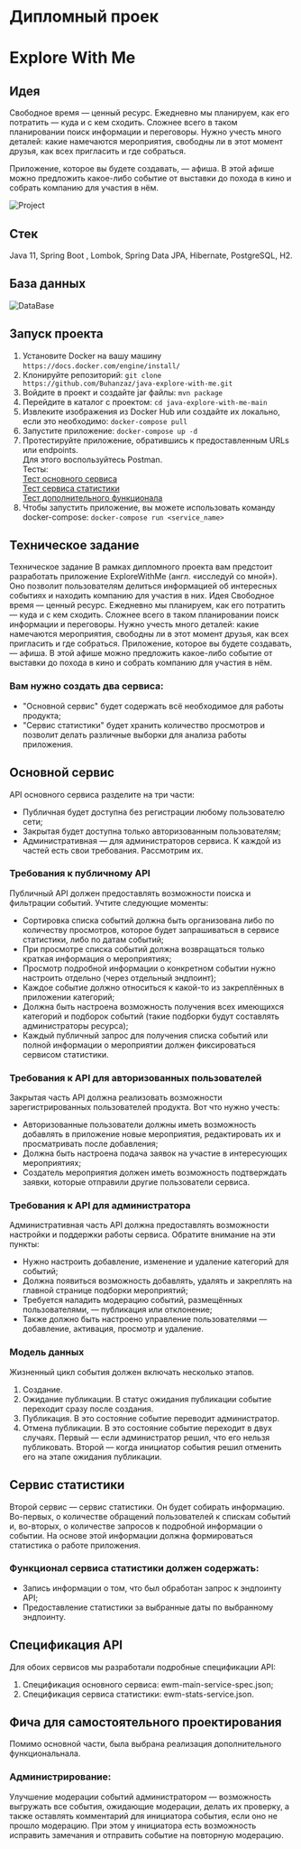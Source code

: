 # Дипломный проек
# Explore With Me

## Идея
Свободное время — ценный ресурс. Ежедневно мы планируем, как его потратить — куда и с кем сходить. Сложнее всего в таком
планировании поиск информации и переговоры. Нужно учесть много деталей: какие намечаются мероприятия, свободны ли в этот
момент друзья, как всех пригласить и где собраться.

Приложение, которое вы будете создавать, — афиша. В этой афише можно предложить какое-либо событие от выставки до похода
в кино и собрать компанию для участия в нём.

![Project](https://raw.githubusercontent.com/Buhanzaz/java-explore-with-me/main/img/project_1.png)

## Стек
Java 11, Spring Boot , Lombok, Spring Data JPA, Hibernate, PostgreSQL, H2.

## База данных
![DataBase](https://raw.githubusercontent.com/Buhanzaz/java-explore-with-me/main/img/DataBase.png)

## Запуск проекта
1. Установите Docker на вашу машину `https://docs.docker.com/engine/install/`
2. Клонируйте репозиторий: `git clone https://github.com/Buhanzaz/java-explore-with-me.git`
3. Войдите в проект и создайте jar файлы: `mvn package`
4. Перейдите в каталог с проектом: `cd java-explore-with-me-main`
5. Извлеките изображения из Docker Hub или создайте их локально, если это необходимо: `docker-compose pull`
6. Запустите приложение: `docker-compose up -d`
7. Протестируйте приложение, обратившись к предоставленным URLs или endpoints.<br>
   Для этого воспользуйтесь Postman.<br>
   Тесты: <br>
   [Тест основного сервиса](https://github.com/Buhanzaz/java-explore-with-me/blob/main/postman/ewm-main-service.json) <br>
   [Тест сервиса статистики](https://github.com/Buhanzaz/java-explore-with-me/blob/main/postman/ewm-stat-service.json) <br>
   [Тест дополнительного функционала](https://github.com/Buhanzaz/java-explore-with-me/blob/main/postman/ewm-stat-service.json)
8. Чтобы запустить приложение, вы можете использовать команду docker-compose: `docker-compose run <service_name>`

## Техническое задание

Техническое задание
В рамках дипломного проекта вам предстоит разработать приложение ExploreWithMe (англ. «исследуй со мной»). Оно позволит пользователям делиться информацией об интересных событиях и находить компанию для участия в них.
Идея
Свободное время — ценный ресурс. Ежедневно мы планируем, как его потратить — куда и с кем сходить. Сложнее всего в таком планировании поиск информации и переговоры. Нужно учесть много деталей: какие намечаются мероприятия, свободны ли в этот момент друзья, как всех пригласить и где собраться.
Приложение, которое вы будете создавать, — афиша. В этой афише можно предложить какое-либо событие от выставки до похода в кино и собрать компанию для участия в нём.

### Вам нужно создать два сервиса:
 - "Основной сервис" будет содержать всё необходимое для работы продукта;
 - "Сервис статистики" будет хранить количество просмотров и позволит делать различные выборки для анализа работы приложения.

## Основной сервис
API основного сервиса разделите на три части:
- Публичная будет доступна без регистрации любому пользователю сети;
- Закрытая будет доступна только авторизованным пользователям;
- Административная — для администраторов сервиса.
К каждой из частей есть свои требования. Рассмотрим их.

### Требования к публичному API
Публичный API должен предоставлять возможности поиска и фильтрации событий. Учтите следующие моменты:
- Сортировка списка событий должна быть организована либо по количеству просмотров, которое будет запрашиваться в сервисе статистики, либо по датам событий;
- При просмотре списка событий должна возвращаться только краткая информация о мероприятиях;
- Просмотр подробной информации о конкретном событии нужно настроить отдельно (через отдельный эндпоинт);
- Каждое событие должно относиться к какой-то из закреплённых в приложении категорий;
- Должна быть настроена возможность получения всех имеющихся категорий и подборок событий (такие подборки будут составлять администраторы ресурса);
- Каждый публичный запрос для получения списка событий или полной информации о мероприятии должен фиксироваться сервисом статистики.

### Требования к API для авторизованных пользователей
Закрытая часть API должна реализовать возможности зарегистрированных пользователей продукта. Вот что нужно учесть:
- Авторизованные пользователи должны иметь возможность добавлять в приложение новые мероприятия, редактировать их и просматривать после добавления;
- Должна быть настроена подача заявок на участие в интересующих мероприятиях;
- Создатель мероприятия должен иметь возможность подтверждать заявки, которые отправили другие пользователи сервиса.

### Требования к API для администратора
Административная часть API должна предоставлять возможности настройки и поддержки работы сервиса. Обратите внимание на эти пункты:
- Нужно настроить добавление, изменение и удаление категорий для событий;
- Должна появиться возможность добавлять, удалять и закреплять на главной странице подборки мероприятий;
- Требуется наладить модерацию событий, размещённых пользователями, — публикация или отклонение;
- Также должно быть настроено управление пользователями — добавление, активация, просмотр и удаление.

### Модель данных
Жизненный цикл события должен включать несколько этапов.
1. Создание.
2. Ожидание публикации. В статус ожидания публикации событие переходит сразу после создания.
3. Публикация. В это состояние событие переводит администратор.
4. Отмена публикации. В это состояние событие переходит в двух случаях. Первый — если администратор решил, что его нельзя публиковать. Второй — когда инициатор события решил отменить его на этапе ожидания публикации.

## Сервис статистики
Второй сервис — сервис статистики. Он будет собирать информацию. Во-первых, о количестве обращений пользователей к спискам событий и, во-вторых, о количестве запросов к подробной информации о событии. На основе этой информации должна формироваться статистика о работе приложения.

### Функционал сервиса статистики должен содержать:
- Запись информации о том, что был обработан запрос к эндпоинту API;
- Предоставление статистики за выбранные даты по выбранному эндпоинту.

## Спецификация API
Для обоих сервисов мы разработали подробные спецификации API:
1. Cпецификация основного сервиса: ewm-main-service-spec.json;
2. Cпецификация сервиса статистики: ewm-stats-service.json.

## Фича для самостоятельного проектирования
Помимо основной части, была выбрана реализация дополнительного функциональнала.

### Администрирование:
Улучшение модерации событий администратором — возможность выгружать все события, ожидающие модерации, делать их проверку, а также оставлять комментарий для инициатора события, если оно не прошло модерацию. При этом у инициатора есть возможность исправить замечания и отправить событие на повторную модерацию.
